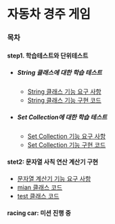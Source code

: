 # 자동차 경주 게임

### 목차
#### step1. 학습테스트와 단위테스트
- ##### String 클래스에 대한 학습 테스트
    - [String 클래스 기능 요구 사항][A]
    - [String 클래스 기능 구현 코드][B]
- ##### Set Collection에 대한 학습 테스트
    - [Set Collection 기능 요구 사항][C]
    - [Set Collection 기능 구현 코드][D]
#### stet2: 문자열 사칙 연산 계산기 구현
- [문자열 계산기 기능 요구 사항][E]
- [mian 클래스 코드][F]
- [test 클래스 코드][G]


#### racing car: 미션 진행 중 
[A]: https://github.com/Data-ssung/java-racingcar/blob/ssungwork/mission/step1/StringTest.md
[B]: https://github.com/Data-ssung/java-racingcar/blob/ssungwork/src/test/java/step1/StringTest.java
[C]: https://github.com/Data-ssung/java-racingcar/blob/ssungwork/mission/step1/SetTest.md
[D]: https://github.com/Data-ssung/java-racingcar/blob/ssungwork/src/test/java/step1/SetTest.java
[E]: https://github.com/Data-ssung/java-racingcar/blob/ssungwork/mission/calculator/Calculator.md
[F]: https://github.com/Data-ssung/java-racingcar/blob/ssungwork/src/main/java/calculaor/Calculator.java
[G]: https://github.com/Data-ssung/java-racingcar/blob/ssungwork/src/test/java/calculaor/CalculatorTest.java